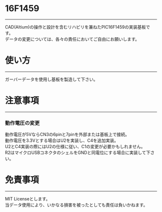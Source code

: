 # 16F1459
----
CAD(Altium)の操作と設計を含むリハビリを兼ねたPIC16F1459の実装基板です。<br>
データの変更については、各々の責任においてご自由にお願いします。<br>


# 使い方
----
ガーバーデータを使用し基板を製造して下さい。<br>

# 注意事項
----
### 動作電圧の変更<br>
動作電圧が5VならCN3の6pinと7pinを外部または基板上で接続。<br>
動作電圧を3.3Vとする場合はU2を実装し、C4を追加実装。<br>
U2とC4実装の際にはU2の仕様に従い、C1の変更が必要かもしれません。<br>
R2はマイクロUSBコネクタのシェルをGNDと同電位にする場合に実装して下さい。<br>


# 免責事項
----
MIT Licenseとします。<br>
当データ使用により、いかなる損害を被ったとしても責任は負いかねます。<br>
